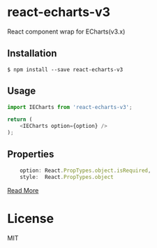 # react-echarts-v3
React component wrap for ECharts(v3.x)


## Installation

```
$ npm install --save react-echarts-v3
```


## Usage

``` javascript
import IECharts from 'react-echarts-v3';

return (
    <IECharts option={option} />
);
```

## Properties

``` javascript
    option: React.PropTypes.object.isRequired,
    style:  React.PropTypes.object
```

[Read More](http://echarts.baidu.com/option.html)

# License

MIT
